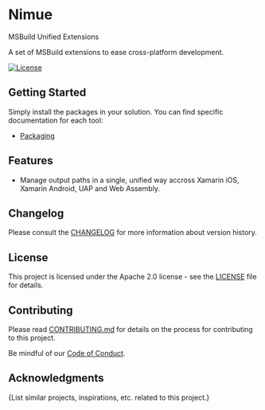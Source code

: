 # Nimue

MSBuild Unified Extensions

A set of MSBuild extensions to ease cross-platform development.

[![License](https://img.shields.io/badge/License-Apache%202.0-blue.svg)](LICENSE)

## Getting Started

Simply install the packages in your solution. You can find specific documentation for each tool:
- [Packaging](/Packaging/Readme.md)

## Features

- Manage output paths in a single, unified way accross Xamarin iOS, Xamarin Android, UAP and Web Assembly.

## Changelog

Please consult the [CHANGELOG](CHANGELOG.md) for more information about version
history.

## License

This project is licensed under the Apache 2.0 license - see the
[LICENSE](LICENSE) file for details.

## Contributing

Please read [CONTRIBUTING.md](CONTRIBUTING.md) for details on the process for
contributing to this project.

Be mindful of our [Code of Conduct](CODE_OF_CONDUCT.md).

## Acknowledgments

{List similar projects, inspirations, etc. related to this project.}
